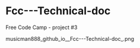 # Fcc---Technical-doc 
Free Code Camp - project #3

musicman888_github_io__Fcc---Technical-doc_.png
